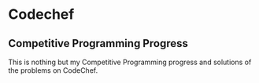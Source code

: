 # Codechef

## Competitive Programming Progress

This is nothing but my Competitive Programming progress and solutions of the problems on CodeChef.
